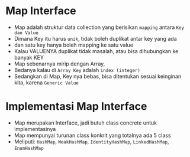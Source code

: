 # Map Interface

- Map adalah struktur data collection yang berisikan `mapping` antara `Key dan Value`
- Dimana Key itu harus `unik`, tidak boleh duplikat antar key yang ada
- dan satu key hanya boleh mapping ke satu value 
- Kalau VALUENYA duplikat tidak masalah, atau bisa dihubungkan ke banyak KEY 
- Map sebenarnya mirip dengan Array, 
- Bedanya kalau di `Array Key` adalah `index (integer)`
- Sedangkan di Map, Key nya bebas, bisa ditentukan sesuai keinginan kita, karena `Generic Value`

# Implementasi Map Interface 

- Map merupakan Interface, jadi butuh class concrete untuk implementasinya 
- Map mempunyai turunan class konkrit yang totalnya ada 5 class
- Meliputi: `HashMap`, `WeakHashMap`, `IdentityHashMap`, `LinkedHashMap`, `EnumHashMap`
